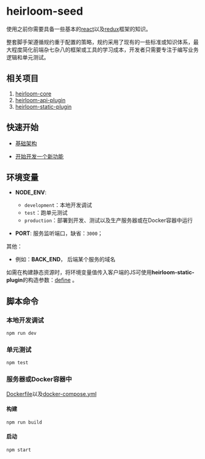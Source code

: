 # heirloom-seed

使用之前你需要具备一些基本的[react](https://facebook.github.io/react/)以及[redux](http://redux.js.org/)框架的知识。

整套脚手架遵循规约重于配置的策略，规约采用了现有的一些标准或知识体系，最大程度简化前端杂七杂八的框架或工具的学习成本，开发者只需要专注于编写业务逻辑和单元测试。

## 相关项目

1. [heirloom-core](https://github.com/xuyuanxiang/heirloom-core)
2. [heirloom-api-plugin](https://github.com/xuyuanxiang/heirloom-api-plugin)
3. [heirloom-static-plugin](https://github.com/xuyuanxiang/heirloom-static-plugin)

## 快速开始

+ [基础架构](/docs/basic.md)

+ [开始开发一个新功能](/docs/getting-started.md)

## 环境变量

+ **NODE_ENV**:
    + `development`：本地开发调试
    + `test`：跑单元测试
    + `production`：部署到开发、测试以及生产服务器或在Docker容器中运行

+ **PORT**: 服务监听端口，缺省：`3000`；

其他：

+ 例如：**BACK_END**， 后端某个服务的域名

如需在构建静态资源时，将环境变量值传入客户端的JS可使用**heirloom-static-plugin**的构造参数：[define](https://github.com/xuyuanxiang/heirloom-static-plugin#环境变量) 。

## 脚本命令

### 本地开发调试

```npm
npm run dev
```

### 单元测试

```npm
npm test
```

### 服务器或Docker容器中

[Dockerfile](https://github.com/xuyuanxiang/heirloom-seed/blob/develop/Dockerfile)以及[docker-compose.yml](https://github.com/xuyuanxiang/heirloom-seed/blob/develop/docker-compose.yml)

#### 构建

```npm
npm run build
```

#### 启动

```npm
npm start
```
